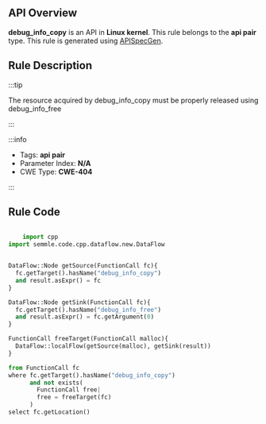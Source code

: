---
---


## API Overview
**debug_info_copy** is an API in **Linux kernel**. This rule belongs to the **api pair** type. This rule is generated using [APISpecGen](../../tools/APISpecGen).
## Rule Description

:::tip

The resource acquired by debug_info_copy must be properly released using debug_info_free

:::

:::info

- Tags: **api pair**
- Parameter Index: **N/A**
- CWE Type: **CWE-404**

:::

## Rule Code
```python

    import cpp
import semmle.code.cpp.dataflow.new.DataFlow


DataFlow::Node getSource(FunctionCall fc){
  fc.getTarget().hasName("debug_info_copy")
  and result.asExpr() = fc
}

DataFlow::Node getSink(FunctionCall fc){
  fc.getTarget().hasName("debug_info_free")
  and result.asExpr() = fc.getArgument(0)
}

FunctionCall freeTarget(FunctionCall malloc){
  DataFlow::localFlow(getSource(malloc), getSink(result))
}

from FunctionCall fc
where fc.getTarget().hasName("debug_info_copy")
      and not exists(
        FunctionCall free| 
        free = freeTarget(fc)
      )
select fc.getLocation()

    
```